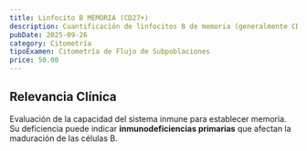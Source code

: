 ```yaml
---
title: Linfocito B MEMORIA (CD27+)
description: Cuantificación de linfocitos B de memoria (generalmente CD27+), cruciales para la respuesta inmune secundaria (a largo plazo).
pubDate: 2025-09-26
category: Citometría
tipoExamen: Citometría de Flujo de Subpoblaciones
price: 50.00
---
```


## Relevancia Clínica
Evaluación de la capacidad del sistema inmune para establecer memoria. Su deficiencia puede indicar **inmunodeficiencias primarias** que afectan la maduración de las células B.